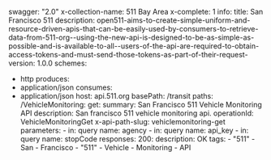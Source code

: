 swagger: "2.0"
x-collection-name: 511 Bay Area
x-complete: 1
info:
  title: San Francisco 511
  description: open511-aims-to-create-simple-uniform-and-resource-driven-apis-that-can-be-easily-used-by-consumers-to-retrieve-data-from-511-org--using-the-new-api-is-designed-to-be-as-simple-as-possible-and-is-available-to-all--users-of-the-api-are-required-to-obtain-access-tokens-and-must-send-those-tokens-as-part-of-their-request-
  version: 1.0.0
schemes:
- http
produces:
- application/json
consumes:
- application/json
host: api.511.org
basePath: /transit
paths:
  /VehicleMonitoring:
    get:
      summary: San Francisco 511 Vehicle Monitoring API
      description: San francisco 511 vehicle monitoring api.
      operationId: VehicleMonitoringGet
      x-api-path-slug: vehiclemonitoring-get
      parameters:
      - in: query
        name: agency
      - in: query
        name: api_key
      - in: query
        name: stopCode
      responses:
        200:
          description: OK
      tags:
      - "511"
      - San
      - Francisco
      - "511"
      - Vehicle
      - Monitoring
      - API